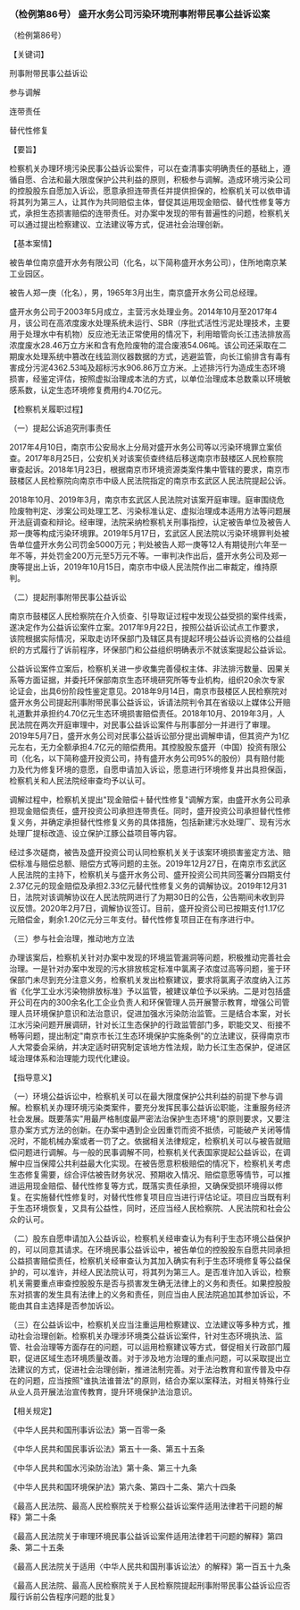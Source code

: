 ### （检例第86号） 盛开水务公司污染环境刑事附带民事公益诉讼案

（检例第86号）

【关键词】

刑事附带民事公益诉讼

参与调解

连带责任

替代性修复

【要旨】

检察机关办理环境污染民事公益诉讼案件，可以在查清事实明确责任的基础上，遵循自愿、合法和最大限度保护公共利益的原则，积极参与调解。造成环境污染公司的控股股东自愿加入诉讼，愿意承担连带责任并提供担保的，检察机关可以依申请将其列为第三人，让其作为共同赔偿主体，督促其运用现金赔偿、替代性修复等方式，承担生态损害赔偿的连带责任。对办案中发现的带有普遍性的问题，检察机关可以通过提出检察建议、立法建议等方式，促进社会治理创新。

【基本案情】

被告单位南京盛开水务有限公司（化名，以下简称盛开水务公司），住所地南京某工业园区。

被告人郑一庚（化名），男，1965年3月出生，南京盛开水务公司总经理。

盛开水务公司于2003年5月成立，主营污水处理业务。2014年10月至2017年4月，该公司在高浓度废水处理系统未运行、SBR（序批式活性污泥处理技术，主要用于处理水中有机物）反应池无法正常使用的情况下，利用暗管向长江违法排放高浓度废水28.46万立方米和含有危险废物的混合废液54.06吨。该公司还采取在二期废水处理系统中篡改在线监测仪器数据的方式，逃避监管，向长江偷排含有毒有害成分污泥4362.53吨及超标污水906.86万立方米。上述排污行为造成生态环境损害，经鉴定评估，按照虚拟治理成本法的方式，以单位治理成本总数乘以环境敏感系数，认定生态环境修复费用约4.70亿元。

【检察机关履职过程】

（一）提起公诉追究刑事责任

2017年4月10日，南京市公安局水上分局对盛开水务公司等以污染环境罪立案侦查。2017年8月25日，公安机关对该案侦查终结后移送南京市鼓楼区人民检察院审查起诉。2018年1月23日，根据南京市环境资源类案件集中管辖的要求，南京市鼓楼区人民检察院向南京市中级人民法院指定的南京市玄武区人民法院提起公诉。

2018年10月、2019年3月，南京市玄武区人民法院对该案开庭审理。庭审围绕危险废物判定、涉案公司处理工艺、污染标准认定、虚拟治理成本适用方法等问题展开法庭调查和辩论。经审理，法院采纳检察机关刑事指控，认定被告单位及被告人郑一庚等构成污染环境罪。2019年5月17日，玄武区人民法院以污染环境罪判处被告单位盛开水务公司罚金5000万元；判处被告人郑一庚等12人有期徒刑六年至一年不等，并处罚金200万元至5万元不等。一审判决作出后，盛开水务公司及郑一庚等提出上诉，2019年10月15日，南京市中级人民法院作出二审裁定，维持原判。

（二）提起刑事附带民事公益诉讼

南京市鼓楼区人民检察院在介入侦查、引导取证过程中发现公益受损的案件线索，遂决定作为公益诉讼案件立案。2017年9月22日，按照公益诉讼试点工作要求，该院根据实际情况，采取走访环保部门及辖区具有提起环境公益诉讼资格的公益组织的方式履行了诉前程序，环保部门和公益组织明确表示不就该案提起公益诉讼。

公益诉讼案件立案后，检察机关进一步收集完善侵权主体、非法排污数量、因果关系等方面证据，并委托环保部南京生态环境研究所等专业机构，组织20余次专家论证会，出具6份阶段性鉴定意见。2018年9月14日，南京市鼓楼区人民检察院对盛开水务公司提起刑事附带民事公益诉讼，诉请法院判令其在省级以上媒体公开赔礼道歉并承担约4.70亿元生态环境损害赔偿责任。2018年10月、2019年3月，人民法院在两次开庭审理中，对民事公益诉讼案件与刑事部分一并进行了审理。2019年5月7日，盛开水务公司对民事公益诉讼部分提出调解申请，但其资产为1亿元左右，无力全额承担4.7亿元的赔偿费用。其控股股东盛开（中国）投资有限公司（化名，以下简称盛开投资公司，持有盛开水务公司95%的股份）具有赔付能力及代为修复环境的意愿，自愿申请加入诉讼，愿意进行环境修复并出具担保函，检察机关和人民法院经审查均予以认可。

调解过程中，检察机关提出"现金赔偿＋替代性修复"调解方案，由盛开水务公司承担现金赔偿责任，盛开投资公司承担连带责任。同时，盛开投资公司承担替代性修复义务，并确定承担替代性修复义务的具体措施，包括新建污水处理厂、现有污水处理厂提标改造、设立保护江豚公益项目等内容。

经过多次磋商，被告及盛开投资公司认同检察机关关于该案环境损害鉴定方法、赔偿标准与赔偿总额、赔偿方式等问题的主张。2019年12月27日，在南京市玄武区人民法院的主持下，检察机关与盛开水务公司、盛开投资公司共同签署分四期支付2.37亿元的现金赔偿及承担2.33亿元替代性修复义务的调解协议。2019年12月31日，法院对该调解协议在人民法院网进行了为期30日的公告，公告期间未收到异议反馈。2020年2月7日，调解协议签订。目前，盛开投资公司已按期支付1.17亿元赔偿金，剩余1.20亿元分三年支付。替代性修复项目正在有序进行中。

（三）参与社会治理，推动地方立法

办理该案后，检察机关针对办案中发现的环境监管漏洞等问题，积极推动完善社会治理。一是针对办案中发现的污水排放核定标准中氯离子浓度过高等问题，鉴于环保部门未尽到充分注意义务，检察机关发出检察建议，要求将氯离子浓度纳入江苏省《化学工业水污染物排放标准》予以监管，被建议单位予以采纳。二是对包括盛开公司在内的300余名化工企业负责人和环保管理人员开展警示教育，增强公司管理人员环境保护意识和法治意识，促进加强水污染防治监管。三是结合本案，对长江水污染问题开展调研，针对长江生态保护的行政监管部门多，职能交叉、衔接不畅等问题，提出制定"南京市长江生态环境保护实施条例"的立法建议，获得南京市人大常委会采纳，并决定适时研究制定该地方性法规，助力长江生态保护，促进区域治理体系和治理能力现代化建设。

【指导意义】

（一）环境公益诉讼中，检察机关可以在最大限度保护公共利益的前提下参与调解。检察机关办理环境污染类案件，要充分发挥民事公益诉讼职能，注重服务经济社会发展。既要落实"用最严格制度最严密法治保护生态环境"的原则要求，又要注意办案方式方法的创新。在办案中遇到企业因重罚而资不抵债，可能破产关闭等情况时，不能机械办案或者一罚了之。依据相关法律规定，检察机关可以与被告就赔偿问题进行调解。与一般的民事调解不同，检察机关代表国家提起公益诉讼，在调解中应当保障公共利益最大化实现。在被告愿意积极赔偿的情况下，检察机关考虑生态修复需要，综合评估被告财务状况、预期收入情况、赔偿意愿等情节，可以推进运用现金赔偿、替代性修复等方式，既落实责任承担，又确保受损环境得以修复。在实施替代性修复时，对替代性修复项目应当进行评估论证。项目应当既有利于生态环境恢复，又具有公益性，同时，还应当经人民检察院、人民法院和社会公众的认可。

（二）股东自愿申请加入公益诉讼，检察机关经审查认为有利于生态环境公益保护的，可以同意其请求。在环境民事公益诉讼中，被告单位的控股股东自愿共同承担公益损害赔偿责任，检察机关经审查认为其加入确实有利于生态环境修复等公益保护的，可以准许，并经人民法院认可，将其列为第三人。是否准许加入诉讼，检察机关需要重点审查控股股东是否与损害发生确无法律上的义务和责任。如果控股股东对损害的发生具有法律上的义务和责任，则应当由人民法院追加其参加诉讼，不能由其自主选择是否参加诉讼。

（三）在公益诉讼中，检察机关应当注重运用检察建议、立法建议等多种方式，推动社会治理创新。检察机关办理涉环境类公益诉讼案件，针对生态环境执法、监管、社会治理等方面存在的问题，可以运用检察建议等方式，督促相关行政部门履职，促进区域生态环境质量改善。对于涉及地方治理的重点问题，可以采取提出立法建议的方式，促进社会治理创新，推进法制完善。对于法治教育和宣传普及中存在的问题，应当按照"谁执法谁普法"的原则，结合办案以案释法，对相关特殊行业从业人员开展法治宣传教育，提升环境保护法治意识。

【相关规定】

《中华人民共和国刑事诉讼法》第一百零一条

《中华人民共和国民事诉讼法》第五十一条、第五十五条

《中华人民共和国水污染防治法》第十条、第三十九条

《中华人民共和国环境保护法》第六条、第四十二条、第六十四条

《最高人民法院、最高人民检察院关于检察公益诉讼案件适用法律若干问题的解释》第二十条

《最高人民法院关于审理环境民事公益诉讼案件适用法律若干问题的解释》第四条、第二十五条

《最高人民法院关于适用〈中华人民共和国刑事诉讼法〉的解释》第一百五十九条

《最高人民法院、最高人民检察院关于人民检察院提起刑事附带民事公益诉讼应否履行诉前公告程序问题的批复》
